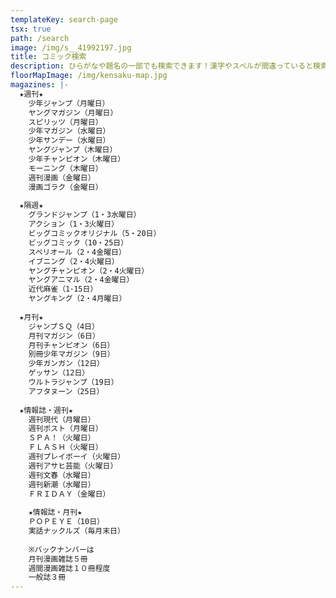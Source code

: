 ```yaml
---
templateKey: search-page
tsx: true
path: /search
image: /img/s__41992197.jpg
title: コミック検索
description: ひらがなや題名の一部でも検索できます！漢字やスペルが間違っていると検索できないことがあるのでお試しください。
floorMapImage: /img/kensaku-map.jpg
magazines: |-
  ★週刊★
    少年ジャンプ（月曜日）
    ヤングマガジン（月曜日）
    スピリッツ（月曜日）
    少年マガジン（水曜日）　　　　　
    少年サンデー（水曜日）
    ヤングジャンプ（木曜日）
    少年チャンピオン（木曜日）
    モーニング（木曜日）
    週刊漫画（金曜日）
    漫画ゴラク（金曜日）
    
  ★隔週★
    グランドジャンプ（1・3水曜日）　
    アクション（1・3火曜日）
    ビッグコミックオリジナル（5・20日）　　
    ビッグコミック（10・25日）
    スペリオール（2・4金曜日）
    イブニング（2・4火曜日）
    ヤングチャンピオン（2・4火曜日）
    ヤングアニマル（2・4金曜日）　　　
    近代麻雀（1･15日）
    ヤングキング（2・4月曜日）
    
  ★月刊★
    ジャンプＳＱ（4日）
    月刊マガジン（6日）          
    月刊チャンピオン（6日）
    別冊少年マガジン（9日）　　　
    少年ガンガン（12日）
    ゲッサン（12日）　
    ウルトラジャンプ（19日）
    アフタヌーン（25日）　　
    
  ★情報誌・週刊★
    週刊現代（月曜日）
    週刊ポスト（月曜日）
    ＳＰＡ！（火曜日）
    ＦＬＡＳＨ（火曜日）
    週刊プレイボーイ（火曜日）
    週刊アサヒ芸能（火曜日）
    週刊文春（水曜日）
    週刊新潮（水曜日）
    ＦＲＩＤＡＹ（金曜日）
    
    ★情報誌・月刊★
    ＰＯＰＥＹＥ（10日）
    実話ナックルズ（毎月末日）
    
    ※バックナンバーは
    月刊漫画雑誌５冊
    週間漫画雑誌１０冊程度
    一般誌３冊
---
```

